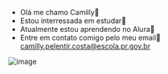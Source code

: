 - Olá me chamo Camilly🖤
- Estou interressada em estudar📖
- Atualmente estou aprendendo no Alura🔎
- Entre em contato comigo pelo meu email🌼
  camilly.pelentir.costa@escola.pr.gov.br


<!---
camillypelentir/camillypelentir is a ✨ special ✨ repository because its `README.md` (this file) appears on your GitHub profile.
You can click the Preview link to take a look at your changes.
--->





![image](https://github.com/camillypelentir/camillypelentir/assets/136636384/2d162716-a83a-48b6-9f77-4a477ea9afd3)
